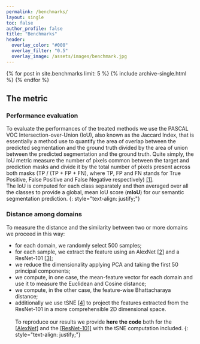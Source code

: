 ```yaml
---
permalink: /benchmarks/
layout: single
toc: false
author_profile: false
title: "Benchmarks"
header:
  overlay_color: "#000"
  overlay_filter: "0.5"
  overlay_image: /assets/images/benchmark.jpg
---
```


{% for post in site.benchmarks limit: 5 %}
  {% include archive-single.html %}
{% endfor %}

## The metric
### Performance evaluation
To evaluate the performances of the treated methods we use the PASCAL VOC Intersection-over-Union (IoU), also known 
as the Jaccard Index, that is essentially a method use to quantify the area of overlap between the predicted segmentation 
and the ground truth divided by the area of union between the predicted segmentation and the ground truth. Quite simply, the IoU 
metric measure the number of pixels common between the target and prediction masks and divide it by the total number of pixels
present across both masks (TP / (TP + FP + FN), where TP, FP and FN stands for True Positive, False Positive and False Negative 
respectively) [[1]](http://host.robots.ox.ac.uk/pascal/VOC/pubs/everingham15.pdf).
<br>The IoU is computed for each class separately and then averaged over all the classes to provide a global, mean IoU score 
(**mIoU**) for our semantic segmentation prediction. 
{: style="text-align: justify;"}

### Distance among domains 
To measure the distance and the similarity between two or more domains we proceed in this way: 
- for each domain, we randomly select 500 samples;
- for each sample, we extract the feature using an AlexNet [[2]](https://papers.nips.cc/paper/4824-imagenet-classification-with-deep-convolutional-neural-networks.pdf) 
and a ResNet-101 [[3]](https://www.cv-foundation.org/openaccess/content_cvpr_2016/papers/He_Deep_Residual_Learning_CVPR_2016_paper.pdf);
- we reduce the dimensionality applying PCA and taking the first 50 principal components;
- we compute, in one case, the mean-feature vector for each domain and use it to measure the Euclidean and Cosine distance;
- we compute, in the other case, the feature-wise Bhattacharaya distance;
- additionally we use tSNE [[4]](http://www.jmlr.org/papers/volume9/vandermaaten08a/vandermaaten08a.pdf) to project the features extracted from the ResNet-101 in a more comprehensible 2D dimensional space.<br><br>
To reproduce our results we provide **here the code** both for the [[AlexNet]](https://github.com/taveraantonio/tSNE_AlexNet) and 
the [[ResNet-101]](https://github.com/taveraantonio/tSNE_ResNet) with the tSNE computation included.
{: style="text-align: justify;"}